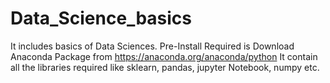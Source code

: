 # Data_Science_basics
It includes basics of Data Sciences. 
Pre-Install Required is Download Anaconda Package from https://anaconda.org/anaconda/python 
It contain all the libraries required like sklearn, pandas, jupyter Notebook, numpy etc.
